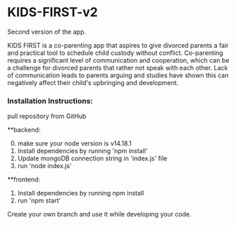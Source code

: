 # KIDS-FIRST-v2
Second version of the app.

KIDS FIRST is a co-parenting app that aspires to give divorced parents a fair and practical tool  to schedule child custody without conflict. Co-parenting requires a significant level of  communication and cooperation, which can be a challenge for divorced parents that rather not  speak with each other. Lack of communication leads to parents arguing and studies have  shown this can negatively affect their child's upbringing and development. 

 <h3>Installation Instructions:</h3>

 pull repository from GitHub

 **backend: 
 
 0. make sure your node version is v14.18.1
 1. Install dependencies by running 'npm install' 
 2. Update mongoDB connection string in 'index.js' file
 3. run 'node index.js' 
 

 **frontend:

 1. Install dependencies by running npm install
 2. run 'npm start' 

Create your own branch and use it while developing your code.

